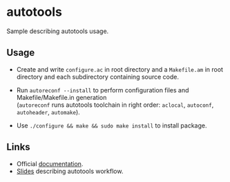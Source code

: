 # autotools
Sample describing autotools usage.

## Usage

- Create and write `configure.ac` in root directory and a `Makefile.am` in root directory and each subdirectory containing source code.
  
- Run `autoreconf --install` to perform configuration files and Makefile/Makefile.in generation\
    (`autoreconf` runs autotools toolchain in right order: `aclocal`, `autoconf`, `autoheader`, `automake`).

- Use `./configure && make && sudo make install` to install package.

## Links

- Official [documentation](https://www.gnu.org/software/automake/manual/html_node/Autotools-Introduction.html).
- [Slides](https://www.lrde.epita.fr/~adl/dl/autotools.pdf) describing autotools workflow.
